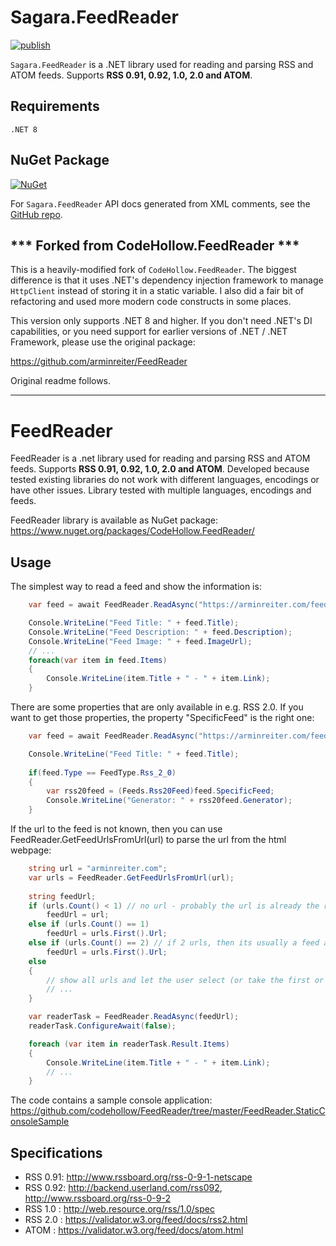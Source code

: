 # Sagara.FeedReader

[![publish](https://github.com/jonsagara/Sagara.FeedReader/actions/workflows/build-and-publish.yml/badge.svg)](https://github.com/jonsagara/Sagara.FeedReader/actions?query=workflow%3Apublish)

`Sagara.FeedReader` is a .NET library used for reading and parsing RSS and ATOM feeds. Supports **RSS 0.91, 0.92, 1.0, 2.0 and ATOM**.

## Requirements

`.NET 8`

## NuGet Package

[![NuGet](https://img.shields.io/nuget/v/Sagara.FeedReader?label=NuGet)](https://www.nuget.org/packages/Sagara.FeedReader/)

For `Sagara.FeedReader` API docs generated from XML comments, see the [GitHub repo](src/Sagara.FeedReader/docs/index.md).

## *** Forked from CodeHollow.FeedReader ***

This is a heavily-modified fork of `CodeHollow.FeedReader`. The biggest difference is that it uses .NET's dependency 
injection framework to manage `HttpClient` instead of storing it in a static variable. I also did a fair bit of 
refactoring and used more modern code constructs in some places.

This version only supports .NET 8 and higher. If you don't need .NET's DI capabilities, or you need support for earlier 
versions of .NET / .NET Framework, please use the original package:

https://github.com/arminreiter/FeedReader

Original readme follows.

-----

# FeedReader

FeedReader is a .net library used for reading and parsing RSS and ATOM feeds. Supports **RSS 0.91, 0.92, 1.0, 2.0 and ATOM**.
Developed because tested existing libraries do not work with different languages, encodings or have other issues. 
Library tested with multiple languages, encodings and feeds.

FeedReader library is available as NuGet package: https://www.nuget.org/packages/CodeHollow.FeedReader/

## Usage
The simplest way to read a feed and show the information is:
```csharp
    var feed = await FeedReader.ReadAsync("https://arminreiter.com/feed");

    Console.WriteLine("Feed Title: " + feed.Title);
    Console.WriteLine("Feed Description: " + feed.Description);
    Console.WriteLine("Feed Image: " + feed.ImageUrl);
    // ...
    foreach(var item in feed.Items)
    {
        Console.WriteLine(item.Title + " - " + item.Link);
    }
```

There are some properties that are only available in e.g. RSS 2.0. If you want to get those properties, the property "SpecificFeed" is the right one:

```csharp
    var feed = await FeedReader.ReadAsync("https://arminreiter.com/feed");

    Console.WriteLine("Feed Title: " + feed.Title);
            
    if(feed.Type == FeedType.Rss_2_0)
    {
        var rss20feed = (Feeds.Rss20Feed)feed.SpecificFeed;
        Console.WriteLine("Generator: " + rss20feed.Generator);
    }
```

If the url to the feed is not known, then you can use FeedReader.GetFeedUrlsFromUrl(url) to parse the url from the html webpage:

```csharp
    string url = "arminreiter.com";
    var urls = FeedReader.GetFeedUrlsFromUrl(url);
            
    string feedUrl;
    if (urls.Count() < 1) // no url - probably the url is already the right feed url
        feedUrl = url;
    else if (urls.Count() == 1)
        feedUrl = urls.First().Url;
    else if (urls.Count() == 2) // if 2 urls, then its usually a feed and a comments feed, so take the first per default
        feedUrl = urls.First().Url;
    else
    {
        // show all urls and let the user select (or take the first or ...)
        // ...
    }

    var readerTask = FeedReader.ReadAsync(feedUrl);
    readerTask.ConfigureAwait(false);

    foreach (var item in readerTask.Result.Items)
    {
        Console.WriteLine(item.Title + " - " + item.Link);
        // ...
    }
```


The code contains a sample console application: https://github.com/codehollow/FeedReader/tree/master/FeedReader.StaticConsoleSample


## Specifications
- RSS 0.91: http://www.rssboard.org/rss-0-9-1-netscape
- RSS 0.92: http://backend.userland.com/rss092, http://www.rssboard.org/rss-0-9-2
- RSS 1.0 : http://web.resource.org/rss/1.0/spec
- RSS 2.0 : https://validator.w3.org/feed/docs/rss2.html
- ATOM    : https://validator.w3.org/feed/docs/atom.html
